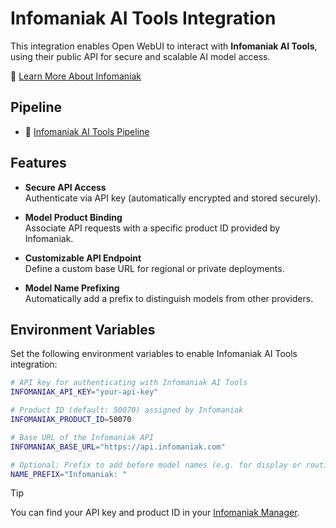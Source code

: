 # Infomaniak AI Tools Integration

This integration enables Open WebUI to interact with **Infomaniak AI Tools**, using their public API for secure and scalable AI model access.

🔗 [Learn More About Infomaniak](https://www.infomaniak.com/en/hosting/ai-tools)

## Pipeline

- 🧩 [Infomaniak AI Tools Pipeline](../pipelines/infomaniak/infomaniak.py)

## Features

- **Secure API Access**  
  Authenticate via API key (automatically encrypted and stored securely).

- **Model Product Binding**  
  Associate API requests with a specific product ID provided by Infomaniak.

- **Customizable API Endpoint**  
  Define a custom base URL for regional or private deployments.

- **Model Name Prefixing**  
  Automatically add a prefix to distinguish models from other providers.

## Environment Variables

Set the following environment variables to enable Infomaniak AI Tools integration:

```bash
# API key for authenticating with Infomaniak AI Tools
INFOMANIAK_API_KEY="your-api-key"

# Product ID (default: 50070) assigned by Infomaniak
INFOMANIAK_PRODUCT_ID=50070

# Base URL of the Infomaniak API
INFOMANIAK_BASE_URL="https://api.infomaniak.com"

# Optional: Prefix to add before model names (e.g. for display or routing)
NAME_PREFIX="Infomaniak: "
```

> [!TIP]  
> You can find your API key and product ID in your [Infomaniak Manager](https://manager.infomaniak.com/).
